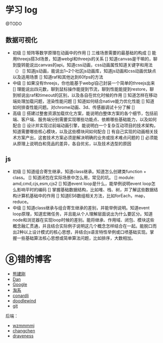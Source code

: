 # 学习 log
@TODO

## 数据可视化
+ 初级
  [] 矩阵等数学原理在动画中的作用
  [] 三维场景需要的最基础的构成
  [] 能用threejs搭3d场景，知道webgl和threejs的关系
  [] 知道canvas是干嘛的，聊到旋转能说出canvas的api。知道css动画，css动画属性知道关键字和用法（）
  [] 知道js动画，能说出1~2个社区js动画库，知道js动画和css动画优缺点以及适用场景
  [] 知道raf和其他达到60fps的方法
+ 中级
  [] 如果没有threejs，你也能基于webgl自己封装一个简单的threejs出来
  [] 理能说出四元数，聊到鼠标操作能提到节流，聊到性能能提到restore，聊到帧说出raf和timeout的区别，以及各自在优化时候的作用
  [] 知道怎样在移动端处理加载问题，渲染性能问题
  [] 知道如何结合native能力优化性能
  [] 知道如何排查性能问题。对chrome动画、3d、传感器调试十分了解
  []
+ 高级
  [] 搭建过整套资源加载优化方案，能说明白整体方案的各个细节，包括前端、客户端、服务端分别需要实现哪些功能点、依赖哪些基础能力，以及如何配合
  [] 设计并实现过前端动画引擎，能说明白一个复杂互动项目的技术架构，知道需要哪些核心模块，以及这些模块间如何配合
  [] 有自己实现的动画相关技术方案产出，这套技术方案必须是解决明确的业务或技术难点问题的
  [] 必须能从原理上说明白和竞品的差异，各自优劣，以及技术选型的原因

## js
+ 初级
  [] 知道组合寄生继承，知道class继承。知道怎么创建类function + class。
  [] 知道闭包在实际场景中怎么用，常见的坑。
  [] module: amd,cmd,cjs,esm,cjs2
  [] 知道event loop是什么，能举例说明event loop怎么影响平时的编码
  [] 掌握基础数据结构，比如堆、栈、树，并了解这些数据结构计算机基础中的作用
  [] 知道ES6数组相关方法，比如forEach，map，reduce。
+ 中级
  [] 知道class继承与组合寄生继承的差别，并能举例说明。知道event loop原理，知道宏微任务，并且能从个人理解层面说出为什么要区分。知道node和浏览器在实现loop时候的差别。能将继承、作用域、闭包、模块这些概念融汇贯通，并且结合实际例子说明这几个概念怎样结合在一起。能脱口而出2种以上设计模式的核心思想，并结合js语言特性举例或口喷基础实现。掌握一些基础算法核心思想或简单算法问题，比如排序，大数相加。


# ⑧错的博客
+ [熊建刚](http://blog.codingplayboy.com/)
+ [Dan](https://overreacted.io/)
+ [Google](https://developers.google.com/web/updates/capabilities)
+ [淘系](https://fed.taobao.org/)
+ [conardli](http://www.conardli.top/blog/)
+ [doodlewind](https://ewind.us/)
+ [git](https://git-scm.com/book/zh/v2)

后端：
+ [wzmmmmj](https://wzmmmmj.com/)
+ [changchen](https://changchen.me/)
+ [draveness](https://draveness.me/)
